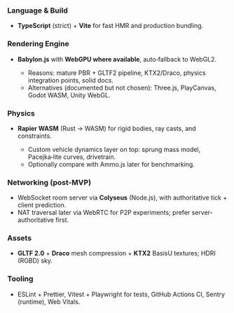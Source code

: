 ### Language & Build

- **TypeScript** (strict) + **Vite** for fast HMR and production bundling.

### Rendering Engine

- **Babylon.js** with **WebGPU where available**, auto‑fallback to WebGL2.

  - Reasons: mature PBR + GLTF2 pipeline, KTX2/Draco, physics integration points, solid docs.
  - Alternatives (documented but not chosen): Three.js, PlayCanvas, Godot WASM, Unity WebGL.

### Physics

- **Rapier WASM** (Rust → WASM) for rigid bodies, ray casts, and constraints.

  - Custom vehicle dynamics layer on top: sprung mass model, Pacejka‑lite curves, drivetrain.
  - Optionally compare with Ammo.js later for benchmarking.

### Networking (post-MVP)

- WebSocket room server via **Colyseus** (Node.js), with authoritative tick + client prediction.
- NAT traversal later via WebRTC for P2P experiments; prefer server-authoritative first.

### Assets

- **GLTF 2.0** + **Draco** mesh compression + **KTX2** BasisU textures; HDRI (RGBD) sky.

### Tooling

- ESLint + Prettier, Vitest + Playwright for tests, GitHub Actions CI, Sentry (runtime), Web Vitals.
